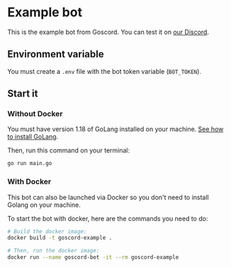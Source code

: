 # Example bot 
This is the example bot from Goscord. You can test it on [our Discord](https://goscord.dev/discord).

## Environment variable
You must create a `.env` file with the bot token variable (`BOT_TOKEN`).

## Start it
### Without Docker
You must have version 1.18 of GoLang installed on your machine. [See how to install GoLang](https://go.dev/dl/).

Then, run this command on your terminal:
```sh
go run main.go
```

### With Docker
This bot can also be launched via Docker so you don't need to install Golang on your machine. 

To start the bot with docker, here are the commands you need to do:
```sh
# Build the docker image:
docker build -t goscord-example .

# Then, run the docker image:
docker run --name goscord-bot -it --rm goscord-example
```